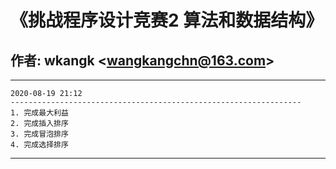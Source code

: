 # 《挑战程序设计竞赛2 算法和数据结构》  
## 作者: wkangk <<wangkangchn@163.com>>

*********************************************************************  
    2020-08-19 21:12  
    -----------------------------------------------------------------   
    1. 完成最大利益  
    2. 完成插入排序  
    3. 完成冒泡排序  
    4. 完成选择排序  
*********************************************************************  
